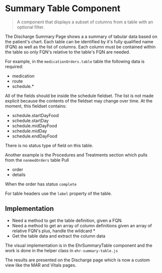# Summary Table Component

> A component that displays a subset of columns from a table with an optional filter.

The Discharge Summary Page shows a a summary of tabular data based on the patient's chart.
Each table can be identified by it's fully qualified name (FQN) as well as the list of columns.  Each column
must be contained within the table so only FQN's relative to the table's FQN are needed.

For example, in the ```medicationOrders.table``` table the following data is required:
- medication
- route
- schedule.*

All of the fields should be inside the schedule fieldset.  The list is not made
explicit because the contents of the fieldset may change over time. At the moment, this fieldset contains:
- schedule.startDayFood
- schedule.startDay
- schedule.midDayFood
- schedule.midDay
- schedule.endDayFood

There is no status type of field on this table.

Another example is the Procedures and Treatments section which pulls from the ```nonmedOrders``` table
Pull
- order
- details

When the order has status ```complete```

For table headers use the ```label``` property of the table.

## Implementation

- Need a method to get the table definition, given a FQN.
- Need a method to get an array of column definitions given an array of relative FQN's plus, handle the wildcard *
- Get the table data and extract the column data

The visual implementation is in the EhrSummaryTable component and the work is done in the helper class in ```ehr-summary-table.js```

The results are presented on the Discharge page which is now a custom view like the MAR and Vitals pages.